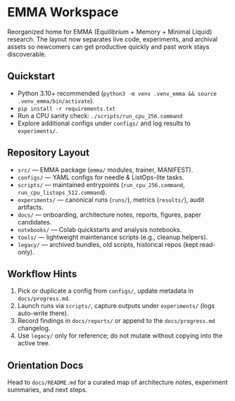 # EMMA Workspace

Reorganized home for EMMA (Equilibrium + Memory + Minimal Liquid) research. The layout now separates live code, experiments, and archival assets so newcomers can get productive quickly and past work stays discoverable.

## Quickstart
- Python 3.10+ recommended (`python3 -m venv .venv_emma && source .venv_emma/bin/activate`).
- `pip install -r requirements.txt`
- Run a CPU sanity check: `./scripts/run_cpu_256.command`
- Explore additional configs under `configs/` and log results to `experiments/`.

## Repository Layout
- `src/` — EMMA package (`emma/` modules, trainer, MANIFEST).
- `configs/` — YAML configs for needle & ListOps-lite tasks.
- `scripts/` — maintained entrypoints (`run_cpu_256.command`, `run_cpu_listops_512.command`).
- `experiments/` — canonical runs (`runs/`), metrics (`results/`), audit artifacts.
- `docs/` — onboarding, architecture notes, reports, figures, paper candidates.
- `notebooks/` — Colab quickstarts and analysis notebooks.
- `tools/` — lightweight maintenance scripts (e.g., cleanup helpers).
- `legacy/` — archived bundles, old scripts, historical repos (kept read-only).

## Workflow Hints
1. Pick or duplicate a config from `configs/`, update metadata in `docs/progress.md`.
2. Launch runs via `scripts/`, capture outputs under `experiments/` (logs auto-write there).
3. Record findings in `docs/reports/` or append to the `docs/progress.md` changelog.
4. Use `legacy/` only for reference; do not mutate without copying into the active tree.

## Orientation Docs
Head to `docs/README.md` for a curated map of architecture notes, experiment summaries, and next steps.
